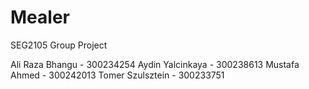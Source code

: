 # Mealer

SEG2105 Group Project

Ali Raza Bhangu - 300234254
Aydin Yalcinkaya - 300238613
Mustafa Ahmed - 300242013
Tomer Szulsztein - 300233751
